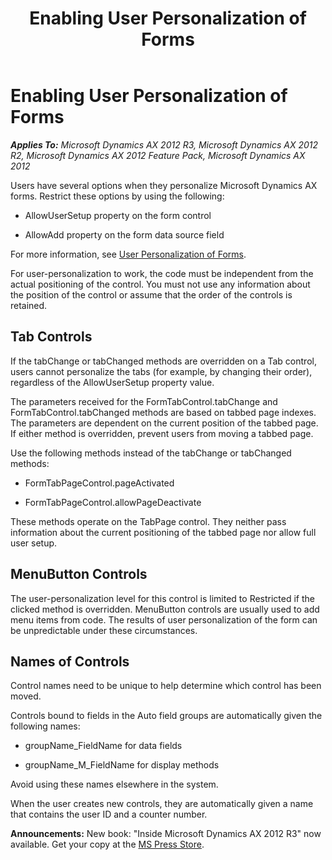 ﻿---
title: Enabling User Personalization of Forms
TOCTitle: Enabling User Personalization of Forms
ms:assetid: de3aa951-220e-498a-a378-8c2810f8a266
ms:mtpsurl: https://msdn.microsoft.com/en-us/library/Aa877413(v=AX.60)
ms:contentKeyID: 35252085
ms.date: 05/18/2015
mtps_version: v=AX.60
---

# Enabling User Personalization of Forms 


_**Applies To:** Microsoft Dynamics AX 2012 R3, Microsoft Dynamics AX 2012 R2, Microsoft Dynamics AX 2012 Feature Pack, Microsoft Dynamics AX 2012_

Users have several options when they personalize Microsoft Dynamics AX forms. Restrict these options by using the following:

  - AllowUserSetup property on the form control

  - AllowAdd property on the form data source field

For more information, see [User Personalization of Forms](user-personalization-of-forms.md).

For user-personalization to work, the code must be independent from the actual positioning of the control. You must not use any information about the position of the control or assume that the order of the controls is retained.

## Tab Controls

If the tabChange or tabChanged methods are overridden on a Tab control, users cannot personalize the tabs (for example, by changing their order), regardless of the AllowUserSetup property value.

The parameters received for the FormTabControl.tabChange and FormTabControl.tabChanged methods are based on tabbed page indexes. The parameters are dependent on the current position of the tabbed page. If either method is overridden, prevent users from moving a tabbed page.

Use the following methods instead of the tabChange or tabChanged methods:

  - FormTabPageControl.pageActivated

  - FormTabPageControl.allowPageDeactivate

These methods operate on the TabPage control. They neither pass information about the current positioning of the tabbed page nor allow full user setup.

## MenuButton Controls

The user-personalization level for this control is limited to Restricted if the clicked method is overridden. MenuButton controls are usually used to add menu items from code. The results of user personalization of the form can be unpredictable under these circumstances.

## Names of Controls

Control names need to be unique to help determine which control has been moved.

Controls bound to fields in the Auto field groups are automatically given the following names:

  - groupName\_FieldName for data fields

  - groupName\_M\_FieldName for display methods

Avoid using these names elsewhere in the system.

When the user creates new controls, they are automatically given a name that contains the user ID and a counter number.

  
**Announcements:** New book: "Inside Microsoft Dynamics AX 2012 R3" now available. Get your copy at the [MS Press Store](https://www.microsoftpressstore.com/store/inside-microsoft-dynamics-ax-2012-r3-9780735685109).

